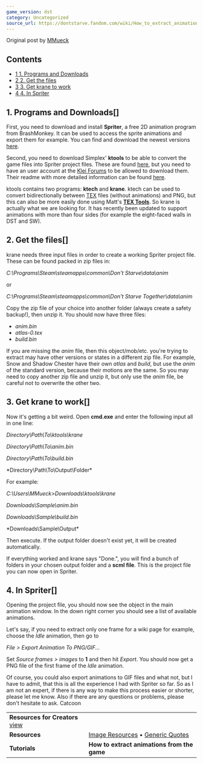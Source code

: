 ```yaml
---
game_version: dst
category: Uncategorized
source_url: https://dontstarve.fandom.com/wiki/How_to_extract_animations_from_the_game
---
```


Original post by [MMueck](/wiki/User_blog:MMueck/How_to_extract_animations_from_the_game "User blog:MMueck/How to extract animations from the game")

## Contents

* [1 1. Programs and Downloads](#1._Programs_and_Downloads)
* [2 2. Get the files](#2._Get_the_files)
* [3 3. Get krane to work](#3._Get_krane_to_work)
* [4 4. In Spriter](#4._In_Spriter)

## 1. Programs and Downloads[]

First, you need to download and install **Spriter**, a free 2D animation program from BrashMonkey. It can be used to access the sprite animations and export them for example. You can find and download the newest versions [here](https://brashmonkey.com/download_spriter/).

Second, you need to download Simplex' **ktools** to be able to convert the game files into Spriter project files. These are found [here](http://forums.kleientertainment.com/files/file/583-ktools-cross-platform-modding-tools-for-dont-starve/), but you need to have an user account at the [Klei Forums](http://forums.kleientertainment.com/) to be allowed to download them. Their readme with more detailed information can be found [here](https://github.com/nsimplex/ktools/blob/master/README.md).

ktools contains two programs: **ktech** and **krane**. ktech can be used to convert bidirectionally between [TEX](/wiki/TEX "TEX") files (without animations) and PNG, but this can also be more easily done using Matt's **[TEX Tools](http://forums.kleientertainment.com/files/file/73-matts-tools/)**. So krane is actually what we are looking for. It has recently been updated to support animations with more than four sides (for example the eight-faced walls in DST and SW).

## 2. Get the files[]

krane needs three input files in order to create a working Spriter project file. These can be found packed in zip files in:

*C:\Programs\Steam\steamapps\common\Don't Starve\data\anim*

or

*C:\Programs\Steam\steamapps\common\Don't Starve Together\data\anim*

Copy the zip file of your choice into another folder (always create a safety backup!), then unzip it. You should now have three files:

* *anim.bin*
* *atlas-0.tex*
* *build.bin*

If you are missing the *anim* file, then this object/mob/etc. you're trying to extract may have other versions or states in a different zip file. For example, Snow and Shadow Chester have their own *atlas* and *build*, but use the *anim* of the standard version, because their motions are the same. So you may need to copy another zip file and unzip it, but only use the *anim* file, be careful not to overwrite the other two.

## 3. Get krane to work[]

Now it's getting a bit weird. Open **cmd.exe** and enter the following input all in one line:

*Directory\Path\To\ktools\krane*

*Directory\Path\To\anim.bin*

*Directory\Path\To\build.bin*

*Directory\Path\To\Output\Folder\*

For example:

*C:\Users\MMueck>Downloads\ktools\krane*

*Downloads\Sample\anim.bin*

*Downloads\Sample\build.bin*

*Downloads\Sample\Output\*

Then execute. If the output folder doesn't exist yet, it will be created automatically.

If everything worked and krane says "Done.", you will find a bunch of folders in your chosen output folder and a **scml file**. This is the project file you can now open in Spriter.

## 4. In Spriter[]

Opening the project file, you should now see the object in the main animation window. In the down right corner you should see a list of available animations.

Let's say, if you need to extract only one frame for a wiki page for example, choose the *Idle* animation, then go to

*File > Export Animation To PNG/GIF...*

Set *Source frames > images* to **1** and then hit *Export*. You should now get a PNG file of the first frame of the *Idle* animation.

Of course, you could also export animations to GIF files and what not, but I have to admit, that this is all the experience I had with Spriter so far. So as I am not an expert, if there is any way to make this process easier or shorter, please let me know. Also if there are any questions or problems, please don't hesitate to ask. Catcoon

|  |  |
| --- | --- |
| **Resources for Creators** [view](/wiki/Template:Navbox "Template:Navbox") | |
| **Resources** | [Image Resources](/wiki/Image_Resources "Image Resources") • [Generic Quotes](/wiki/Generic_Quotes "Generic Quotes") |
| **Tutorials** | **How to extract animations from the game** |